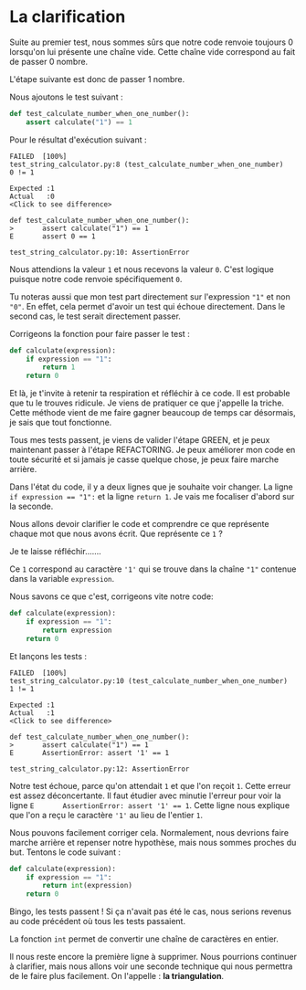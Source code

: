 # La clarification

Suite au premier test, nous sommes sûrs que notre code renvoie toujours 0 lorsqu'on lui présente une chaîne vide. Cette chaîne vide correspond au fait de passer 0 nombre.

L'étape suivante est donc de passer 1 nombre.

Nous ajoutons le test suivant : 
```python
def test_calculate_number_when_one_number():  
    assert calculate("1") == 1
```

Pour le résultat d'exécution suivant : 

```
FAILED  [100%]
test_string_calculator.py:8 (test_calculate_number_when_one_number)
0 != 1

Expected :1
Actual   :0
<Click to see difference>

def test_calculate_number_when_one_number():
>       assert calculate("1") == 1
E       assert 0 == 1

test_string_calculator.py:10: AssertionError
```

Nous attendions la valeur `1` et nous recevons la valeur `0`. C'est logique puisque notre code renvoie spécifiquement `0`.

Tu noteras aussi que mon test part directement sur l'expression `"1"` et non `"0"`. En effet, cela permet d'avoir un test qui échoue directement. Dans le second cas, le test serait directement passer.

Corrigeons la fonction pour faire passer le test :
```python
def calculate(expression):  
    if expression == "1":  
        return 1  
    return 0
```

Et là, je t'invite à retenir ta respiration et réfléchir à ce code. Il est probable que tu le trouves ridicule. Je viens de pratiquer ce que j'appelle la triche. Cette méthode vient de me faire gagner beaucoup de temps car désormais, je sais que tout fonctionne.

Tous mes tests passent, je viens de valider l'étape GREEN, et je peux maintenant passer à l'étape REFACTORING. Je peux améliorer mon code en toute sécurité et si jamais je casse quelque chose, je peux faire marche arrière.

Dans l'état du code, il y a deux lignes que je souhaite voir changer. La ligne ` if expression == "1":` et la ligne `return 1`. Je vais me focaliser d'abord sur la seconde. 

Nous allons devoir clarifier le code et comprendre ce que représente chaque mot que nous avons écrit. Que représente ce `1` ? 

Je te laisse réfléchir.......

Ce `1` correspond au caractère `'1'` qui se trouve dans la chaîne `"1"` contenue dans la variable `expression`.

Nous savons ce que c'est, corrigeons vite notre code:
```python
def calculate(expression):  
    if expression == "1":  
        return expression  
    return 0
```

Et lançons les tests :
```
FAILED  [100%]
test_string_calculator.py:10 (test_calculate_number_when_one_number)
1 != 1

Expected :1
Actual   :1
<Click to see difference>

def test_calculate_number_when_one_number():
>       assert calculate("1") == 1
E       AssertionError: assert '1' == 1

test_string_calculator.py:12: AssertionError
```

Notre test échoue, parce qu'on attendait `1` et que l'on reçoit `1`. Cette erreur est assez déconcertante. Il faut étudier avec minutie l'erreur pour voir la ligne `E       AssertionError: assert '1' == 1`. Cette ligne nous explique que l'on a reçu le caractère `'1'` au lieu de l'entier `1`.

Nous pouvons facilement corriger cela. Normalement, nous devrions faire marche arrière et repenser notre hypothèse, mais nous sommes proches du but. Tentons le code suivant : 
```python
def calculate(expression):  
    if expression == "1":  
        return int(expression)  
    return 0
```

Bingo, les tests passent ! Si ça n'avait pas été le cas, nous serions revenus au code précédent où tous les tests passaient.

La fonction `int` permet de convertir une chaîne de caractères en entier. 

Il nous reste encore la première ligne à supprimer. Nous pourrions continuer à clarifier, mais nous allons voir une seconde technique qui nous permettra de le faire plus facilement. On l'appelle : **la triangulation**.
